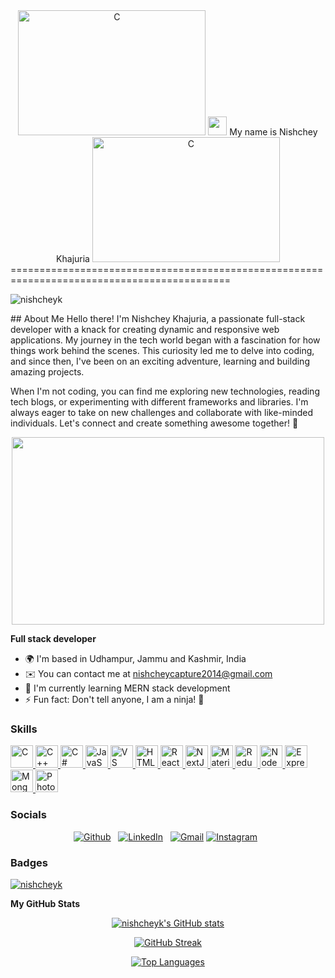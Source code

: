 <div align="center" ><img src="https://i.pinimg.com/originals/51/f0/7a/51f07a9274c577f6df844fe1f579fe0c.png" width="300" height="200" alt="C" /> <img src="https://user-images.githubusercontent.com/18350557/176309783-0785949b-9127-417c-8b55-ab5a4333674e.gif" width="30"> My name is Nishchey Khajuria  <img src="https://i.imgur.com/i3sbNAX.gif" width="300" height="200" alt="C" />
</div>
============================================================================================



 
<p align="left"> <img src="https://komarev.com/ghpvc/?username=nishcheyk&label=Profile%20views&color=0e75b6&style=flat" alt="nishcheyk" /> </p>
## About Me
Hello there! I'm Nishchey Khajuria, a passionate full-stack developer with a knack for creating dynamic and responsive web applications. My journey in the tech world began with a fascination for how things work behind the scenes. This curiosity led me to delve into coding, and since then, I've been on an exciting adventure, learning and building amazing projects.

When I'm not coding, you can find me exploring new technologies, reading tech blogs, or experimenting with different frameworks and libraries. I'm always eager to take on new challenges and collaborate with like-minded individuals. Let's connect and create something awesome together! 🌟
 <div align="center" >
<img src="https://i.pinimg.com/originals/16/69/e5/1669e57761ccc67fa5e31a09a54764d0.gif" height="300" width="500"/>
 </div>
 
**Full stack developer**
- 🌍 I'm based in Udhampur, Jammu and Kashmir, India
- ✉️ You can contact me at [nishcheycapture2014@gmail.com](mailto:nishcheycapture2014@gmail.com)
- 🧠 I'm currently learning MERN stack development
- ⚡ Fun fact: Don't tell anyone, I am a ninja! 🥷

### Skills
<p align="left">
    <a href="https://docs.microsoft.com/en-us/cpp/?view=msvc-170" target="_blank" rel="noreferrer">
        <img src="https://raw.githubusercontent.com/danielcranney/readme-generator/main/public/icons/skills/c-colored.svg" width="36" height="36" alt="C" />
    </a>
    <a href="https://docs.microsoft.com/en-us/cpp/?view=msvc-170" target="_blank" rel="noreferrer">
        <img src="https://raw.githubusercontent.com/danielcranney/readme-generator/main/public/icons/skills/cplusplus-colored.svg" width="36" height="36" alt="C++" />
    </a>
    <a href="https://docs.microsoft.com/en-us/dotnet/csharp/" target="_blank" rel="noreferrer">
        <img src="https://raw.githubusercontent.com/danielcranney/readme-generator/main/public/icons/skills/csharp-colored.svg" width="36" height="36" alt="C#" />
    </a>
    <a href="https://developer.mozilla.org/en-US/docs/Web/JavaScript" target="_blank" rel="noreferrer">
        <img src="https://raw.githubusercontent.com/danielcranney/readme-generator/main/public/icons/skills/javascript-colored.svg" width="36" height="36" alt="JavaScript" />
    </a>
    <a href="https://code.visualstudio.com/" target="_blank" rel="noreferrer">
        <img src="https://raw.githubusercontent.com/danielcranney/readme-generator/main/public/icons/skills/visualstudiocode.svg" width="36" height="36" alt="VS Code" />
    </a>
    <a href="https://developer.mozilla.org/en-US/docs/Glossary/HTML5" target="_blank" rel="noreferrer">
        <img src="https://raw.githubusercontent.com/danielcranney/readme-generator/main/public/icons/skills/html5-colored.svg" width="36" height="36" alt="HTML5" />
    </a>
    <a href="https://reactjs.org/" target="_blank" rel="noreferrer">
        <img src="https://raw.githubusercontent.com/danielcranney/readme-generator/main/public/icons/skills/react-colored.svg" width="36" height="36" alt="React" />
    </a>
    <a href="https://nextjs.org/docs" target="_blank" rel="noreferrer">
        <img src="https://raw.githubusercontent.com/danielcranney/readme-generator/main/public/icons/skills/nextjs-colored.svg" width="36" height="36" alt="NextJs" />
    </a>
    <a href="https://mui.com/" target="_blank" rel="noreferrer">
        <img src="https://raw.githubusercontent.com/danielcranney/readme-generator/main/public/icons/skills/materialui-colored.svg" width="36" height="36" alt="Material UI" />
    </a>
    <a href="https://redux.js.org/" target="_blank" rel="noreferrer">
        <img src="https://raw.githubusercontent.com/danielcranney/readme-generator/main/public/icons/skills/redux-colored.svg" width="36" height="36" alt="Redux" />
    </a>
    <a href="https://nodejs.org/en/" target="_blank" rel="noreferrer">
        <img src="https://raw.githubusercontent.com/danielcranney/readme-generator/main/public/icons/skills/nodejs-colored.svg" width="36" height="36" alt="NodeJS" />
    </a>
    <a href="https://expressjs.com/" target="_blank" rel="noreferrer">
        <img src="https://raw.githubusercontent.com/danielcranney/readme-generator/main/public/icons/skills/express-colored.svg" width="36" height="36" alt="Express" />
    </a>
    <a href="https://www.mongodb.com/" target="_blank" rel="noreferrer">
        <img src="https://raw.githubusercontent.com/danielcranney/readme-generator/main/public/icons/skills/mongodb-colored.svg" width="36" height="36" alt="MongoDB" />
    </a>
    <a href="https://www.adobe.com/uk/products/photoshop.html" target="_blank" rel="noreferrer">
        <img src="https://raw.githubusercontent.com/danielcranney/readme-generator/main/public/icons/skills/photoshop-colored.svg" width="36" height="36" alt="Photoshop" />
    </a>
</p>

### Socials
<div align="center">
   
[![Github](https://skillicons.dev/icons?i=github)](https://www.github.com/nishcheyk) &nbsp;
[![LinkedIn](https://skillicons.dev/icons?i=linkedin)](https://www.linkedin.com/in/jaspergabriel/) &nbsp;
[![Gmail](https://skillicons.dev/icons?i=gmail)](mailto:jasper.d.gabriel@gmail.com?subject=Hello%20Jasper,%20From%20Github)
[![Instagram](https://skillicons.dev/icons?i=instagram)](http://www.instagram.com/nishcheykhajuria) &nbsp;

</div>


### Badges
<p align="left"> <a href="https://github.com/ryo-ma/github-profile-trophy"><img src="https://github-profile-trophy.vercel.app/?username=nishcheyk" alt="nishcheyk" /></a> </p>

<b>My GitHub Stats</b>
<div align="center">
    
[![nishcheyk's GitHub stats](https://github-readme-stats.vercel.app/api?username=nishcheyk&show_icons=true&hide=stars,contribs&count_private=true&title_color=0891b2&text_color=ffffff&icon_color=0891b2&bg_color=1c1917&hide_border=true&show_icons=true)](http://www.github.com/nishcheyk)

[![GitHub Streak](https://github-readme-streak-stats.herokuapp.com/?user=nishcheyk&stroke=ffffff&background=1c1917&ring=0891b2&fire=0891b2&currStreakNum=ffffff&currStreakLabel=0891b2&sideNums=ffffff&sideLabels=ffffff&dates=ffffff&hide_border=true)](http://www.github.com/nishcheyk)

[![Top Languages](https://github-readme-stats.vercel.app/api/top-langs/?username=nishcheyk&langs_count=10&title_color=0891b2&text_color=ffffff&icon_color=0891b2&bg_color=1c1917&hide_border=true&locale=en&custom_title=Top%20Languages)](https://github.com/nishcheyk)
</div>
